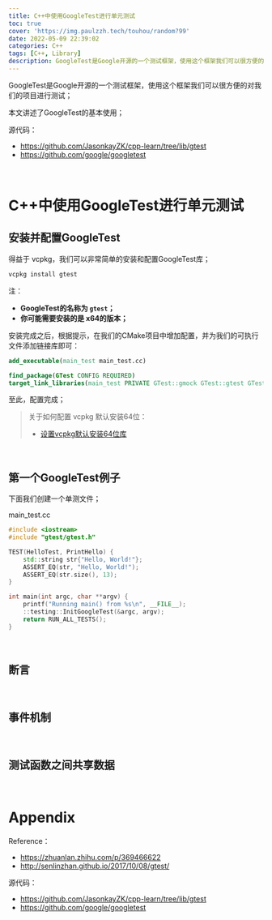 ```yaml
---
title: C++中使用GoogleTest进行单元测试
toc: true
cover: 'https://img.paulzzh.tech/touhou/random?99'
date: 2022-05-09 22:39:02
categories: C++
tags: [C++, Library]
description: GoogleTest是Google开源的一个测试框架，使用这个框架我们可以很方便的对我们的项目进行测试；本文讲述了GoogleTest的基本使用；
---
```


GoogleTest是Google开源的一个测试框架，使用这个框架我们可以很方便的对我们的项目进行测试；

本文讲述了GoogleTest的基本使用；

源代码：

-   https://github.com/JasonkayZK/cpp-learn/tree/lib/gtest
-   https://github.com/google/googletest

<br/>

<!--more-->

# **C++中使用GoogleTest进行单元测试**

## **安装并配置GoogleTest**

得益于 vcpkg，我们可以非常简单的安装和配置GoogleTest库；

```bash
vcpkg install gtest
```

注：

-   **GoogleTest的名称为 `gtest`；**
-   **你可能需要安装的是 x64的版本；**

安装完成之后，根据提示，在我们的CMake项目中增加配置，并为我们的可执行文件添加链接库即可：

```cmake
add_executable(main_test main_test.cc)

find_package(GTest CONFIG REQUIRED)
target_link_libraries(main_test PRIVATE GTest::gmock GTest::gtest GTest::gmock_main GTest::gtest_main)
```

至此，配置完成；

>   关于如何配置 vcpkg 默认安装64位：
>
>   -   [设置vcpkg默认安装64位库](/2022/05/05/设置vcpkg默认安装64位库/)

<br/>

## **第一个GoogleTest例子**

下面我们创建一个单测文件；

main_test.cc

```c++
#include <iostream>
#include "gtest/gtest.h"

TEST(HelloTest, PrintHello) {
    std::string str{"Hello, World!"};
    ASSERT_EQ(str, "Hello, World!");
    ASSERT_EQ(str.size(), 13);
}

int main(int argc, char **argv) {
    printf("Running main() from %s\n", __FILE__);
    ::testing::InitGoogleTest(&argc, argv);
    return RUN_ALL_TESTS();
}
```













<br/>

## **断言**











<br/>

## **事件机制**









<br/>

## **测试函数之间共享数据**













<br/>

# **Appendix**

Reference：

-   https://zhuanlan.zhihu.com/p/369466622
-   http://senlinzhan.github.io/2017/10/08/gtest/

源代码：

-   https://github.com/JasonkayZK/cpp-learn/tree/lib/gtest
-   https://github.com/google/googletest


<br/>
